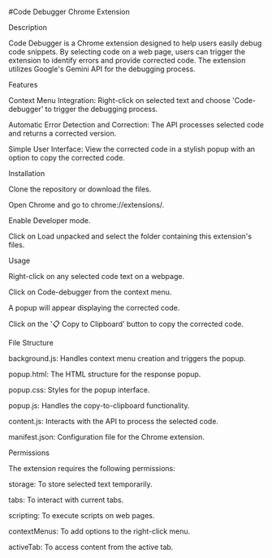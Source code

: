 #Code Debugger Chrome Extension

Description

Code Debugger is a Chrome extension designed to help users easily debug code snippets. By selecting code on a web page, users can trigger the extension to identify errors and provide corrected code. The extension utilizes Google's Gemini API for the debugging process.

Features

Context Menu Integration: Right-click on selected text and choose 'Code-debugger' to trigger the debugging process.

Automatic Error Detection and Correction: The API processes selected code and returns a corrected version.

Simple User Interface: View the corrected code in a stylish popup with an option to copy the corrected code.

Installation

Clone the repository or download the files.

Open Chrome and go to chrome://extensions/.

Enable Developer mode.

Click on Load unpacked and select the folder containing this extension's files.

Usage

Right-click on any selected code text on a webpage.

Click on Code-debugger from the context menu.

A popup will appear displaying the corrected code.

Click on the '📋 Copy to Clipboard' button to copy the corrected code.

File Structure

background.js: Handles context menu creation and triggers the popup.

popup.html: The HTML structure for the response popup.

popup.css: Styles for the popup interface.

popup.js: Handles the copy-to-clipboard functionality.

content.js: Interacts with the API to process the selected code.

manifest.json: Configuration file for the Chrome extension.

Permissions

The extension requires the following permissions:

storage: To store selected text temporarily.

tabs: To interact with current tabs.

scripting: To execute scripts on web pages.

contextMenus: To add options to the right-click menu.

activeTab: To access content from the active tab.
